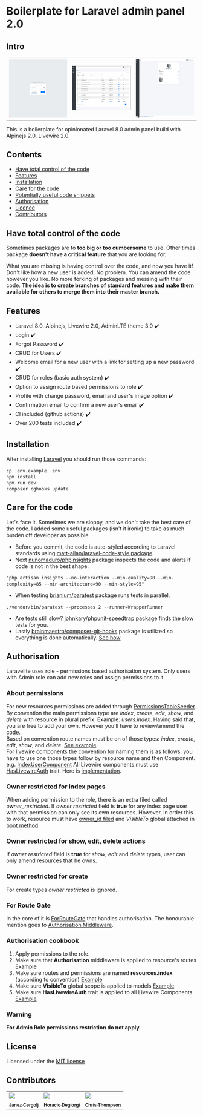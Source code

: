 # Boilerplate for Laravel admin panel 2.0

## Intro
<table>
<tr>
<td>
<img src="https://github.com/jcergolj/laravellte-docs/blob/master/login.png" width="250px">
</td>
<td>
<img src="https://github.com/jcergolj/laravellte-docs/blob/master/users.png" width="250px">
</td>
<td style="margin-left:20px">
<img src="https://github.com/jcergolj/laravellte-docs/blob/master/profile.png" width="250px">
</td>
</tr>
</table>

This is a boilerplate for opinionated Laravel 8.0 admin panel build with Alpinejs 2.0, Livewire 2.0.

## Contents
- [Have total control of the code](#control)
- [Features](#features)
- [Installation](#installation)
- [Care for the code](#code)
- [Potentially useful code snippets](#snippets)
- [Authorisation](#authorisation)
- [Licence](#licence)
- [Contributors](#contributors)

## Have total control of the code
Sometimes packages are to **too big or too cumbersome** to use. Other times package **doesn't have a critical feature** that you are looking for.

What you are missing is having control over the code, and now you have it!
Don't like how a new user is added. No problem. You can amend the code however you like. No more forking of packages and messing with their code.
**The idea is to create branches of standard features and make them available for others to merge them into their master branch.**

## Features
* Laravel 8.0, Alpinejs, Livewire 2.0, AdminLTE theme 3.0 :heavy_check_mark:
* Login :heavy_check_mark:
* Forgot Password :heavy_check_mark:
* CRUD for Users :heavy_check_mark:
* Welcome email for a new user with a link for setting up a new password :heavy_check_mark:
* CRUD for roles (basic auth system) :heavy_check_mark:
* Option to assign route based permissions to role :heavy_check_mark:
* Profile with change password, email and user's image option :heavy_check_mark:
* Confirmation email to confirm a new user's email :heavy_check_mark:
* CI included (github actions) :heavy_check_mark:
* Over 200 tests included :heavy_check_mark:

## Installation

After installing <a href="https://laravel.com/docs/7.0/">Laravel</a> you should run those commands:
```
cp .env.example .env
npm install
npm run dev
composer cghooks update
```

## Care for the code
Let's face it. Sometimes we are sloppy, and we don't take the best care of the code. I added some useful packages (isn't it ironic) to take as much burden off developer as possible.

- Before you commit, the code is auto-styled according to Laravel standards using [matt-allan/laravel-code-style package](https://github.com/matt-allan/laravel-code-style).
- Next [nunomaduro/phpinsights](https://github.com/nunomaduro/phpinsights) package inspects the code and alerts if code is not in the best shape.
```
"php artisan insights --no-interaction --min-quality=90 --min-complexity=85 --min-architecture=90 --min-style=95"
```
- When testing [brianium/paratest](https://github.com/paratestphp/paratest) package runs tests in parallel.
```
./vendor/bin/paratest --processes 2 --runner=WrapperRunner
```
- Are tests still slow? [johnkary/phpunit-speedtrap](https://github.com/johnkary/phpunit-speedtrap) package finds the slow tests for you.
- Lastly [brainmaestro/composer-git-hooks](https://github.com/BrainMaestro/composer-git-hooks) package is utilized so everything is done automatically.
<a href="https://github.com/jcergolj/laravellte/blob/master/composer.json#L45">See how</a>

## Authorisation
Laravellte uses role - permissions based authorisation system. Only users with Admin role can add new roles and assign permissions to it.

### About permissions
For new resources permissions are added through [PermissionsTableSeeder](https://github.com/jcergolj/laravellte/blob/master/database/seeds/PermissionsTableSeeder.php). By convention the main permissions type are *index*, *create*, *edit*, *show*, and *delete* with resource in plural prefix. Example: *users.index*. Having said that, you are free to add your own. However you'll have to review/amend the code.
<br/>
Based on convention route names must be on of those types: *index*, *create*, *edit*, *show*, and *delete*.
[See example](https://github.com/jcergolj/laravellte/blob/master/routes/web.php#L49).
<br/>
For livewire components the convention for naming them is as follows: you have to use one those types follow by resource name and then Component. e.g. [IndexUserComponent](https://github.com/jcergolj/laravellte/blob/master/app/Http/Livewire/IndexUserComponent.php)
All Livewire components must use [HasLivewireAuth](https://github.com/jcergolj/laravellte/blob/master/app/Http/Livewire/IndexUserComponent.php#L11) trait. Here is [implementation](https://github.com/jcergolj/laravellte/blob/master/app/Http/Livewire/HasLivewireAuth.php).

### Owner restricted for index pages
When adding permission to the role, there is an extra filed called *owner_restricted*.
If *owner restricted* field is **true** for any index page user with that permission can only see its own resources. However, in order this to work, resource must have [owner_id filed](https://github.com/jcergolj/laravellte/blob/master/app/Providers/AppServiceProvider.php#L14) and *VisibleTo* global attached in [boot method](https://github.com/jcergolj/laravellte/blob/master/app/Models/User.php#L46).

### Owner restricted for show, edit, delete actions
If *owner restricted* field is **true** for *show*, *edit* and *delete* types, user can only amend resources that he owns.

### Owner restricted for create
For create types *owner restricted* is ignored.

### For Route Gate
In the core of it is [ForRouteGate](https://github.com/jcergolj/laravellte/blob/master/app/Services/ForRouteGate.php) that handles authorisation. The honourable mention goes to [Authorisation Middleware](https://github.com/jcergolj/laravellte/blob/master/app/Http/Middleware/Authorisation.php).

### Authorisation cookbook
1. Apply permissions to the role.
2. Make sure that **Authorisation** middleware is applied to resource's routes [Example](https://github.com/jcergolj/laravellte/blob/master/routes/web.php#L48)
3. Make sure routes and permissions are named **resources.index** (according to convention) [Example](https://github.com/jcergolj/laravellte/blob/master/routes/web.php#L49)
4. Make sure **VisibleTo** global scope is applied to models [Example](https://github.com/jcergolj/laravellte/blob/master/app/Models/User.php#L51)
5. Make sure **HasLivewireAuth** trait is applied to all Livewire Components [Example](https://github.com/jcergolj/laravellte/blob/master/app/Http/Livewire/CreateUserComponent.php#L16)

### Warning
**For Admin Role permissions restriction do not apply.**

## License
Licensed under the [MIT license](https://github.com/deployphp/deployer/blob/master/LICENSE)

## Contributors
<table>
<tr>
<td>
<a href="https://github.com/jcergolj">
<img src="https://avatars0.githubusercontent.com/u/6940394?s=460&amp;u=b4eaa035a3526a442d7d09dbf4d9d3ca63bfc1a5&amp;v=4" width="100px">
<br />
<sub>
<b>Janez Cergolj</b>
</sub>
</a>
</td>
<td>
<a href="https://github.comq/horaciod">
<img src="https://avatars3.githubusercontent.com/u/1373814?s=400&u=eee905c70aa654bd5ee2aba896e531ab6b7949d4&v=4" width="100px">
<br />
<sub>
<b>Horacio Degiorgi</b>
</sub>
</a>
</td>
<td>
<a href="https://github.com/ChrisThompsonTLDR">
<img src="https://avatars0.githubusercontent.com/u/348801?s=400&u=c87a0ad57588c43838f95899e6dcd1ef678e5793&v=4" width="100px">
<br />
<sub>
<b>Chris Thompson</b>
</sub>
</a>
</td>
</tr>
</table>
